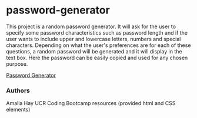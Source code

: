 # password-generator

This project is a random password generator. It will ask for the user to specify some password characteristics such as password length and if the user wants to include upper and lowercase letters, numbers and special characters. Depending on what the user's preferences are for each of these questions, a random password will be generated and it will display in the text box. Here the password can be easily copied and used for any chosen purpose.

[Password Generator](https://amaliawhay.github.io/password-generator/)

### Authors

Amalia Hay
UCR Coding Bootcamp resources (provided html and CSS elements)
